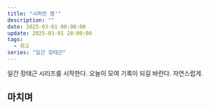 ```yaml
---
title: "시퍼런 봄'"
description: ""
date: 2025-03-01 00:00:00
update: 2025-03-01 20:00:00
tags:
  - 회고
series: "일간 장태근" 
---
```


일간 장태근 시리즈를 시작한다. 오늘이 모여 기록이 되길 바란다. 자연스럽게.

## 마치며